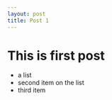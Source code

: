 ```yaml
---
layout: post
title: Post 1
---
```


# This is first post

* a list
* second item on the list
* third item
